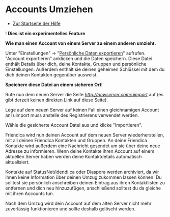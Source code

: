 Accounts Umziehen
=================

* [Zur Startseite der Hilfe](help)


! **Dies ist ein experimentelles Feature**

**Wie man einen Account von einem Server zu einem anderen umzieht.**

Unter "Einstellungen" -> "[Persönliche Daten exportieren](uexport)" aufrufen.
"Account exportieren" anklicken und die Daten speichern.
Diese Datei enthält Details über dich, deine Kontakte, Gruppen und persönliche Einstellungen. 
Außerdem enthält sie deinen geheimen Schlüssel mit dem du dich deinen Kontakten gegenüber ausweist.

**Speichere diese Datei an einem sicheren Ort**!

Rufe nun dem neuen Server die Seite *http://newserver.com/uimport* auf (es gibt derzeit keinen direkten Link auf diese Seite).

Lege auf dem neuen Server auf keinen Fall einen gleichnamigen Account an!
uimport muss anstelle des Registrierens verwendet werden.

Wähle die gesicherte Account Datei aus und klicke "Importieren".

Friendica wird nun deinen Account auf dem neuen Server wiederherstellen, mit all deinen Friendica Kontakten und Gruppen. 
An deine Friendica Kontakte wird außerdem eine Nachricht gesendet um sie über deine neue Adresse zu informieren.
Wenn deine Kontakte ihren Account auf einem aktuellen Server haben werden deine Kontaktdetails automatisch aktualisiert.

Kontakte auf StatusNet/idendi.ca oder Diaspora werden archiviert, da wir ihnen keine Information über deinen Umzug zukommen lassen können.
Du solltest sie persönlich anschreiben deinen Eintrag aus ihren Kontaktlisten zu entfernen und dich neu hinzuzufügen, anschließend solltest du da gleiche mit ihren Accounts tun.

Nach dem Umzug wird dein Account auf dem alten Server nicht mehr zuverlässig funktionieren und sollte deshalb gelöscht werden.
